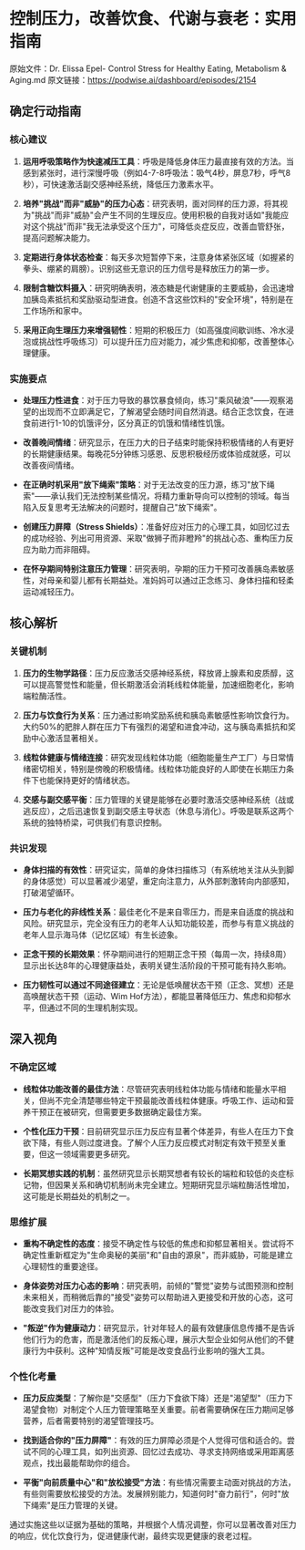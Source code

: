# 控制压力，改善饮食、代谢与衰老：实用指南

原始文件：Dr. Elissa Epel- Control Stress for Healthy Eating, Metabolism & Aging.md
原文链接：https://podwise.ai/dashboard/episodes/2154

## 确定行动指南

### 核心建议

1. **运用呼吸策略作为快速减压工具**：呼吸是降低身体压力最直接有效的方法。当感到紧张时，进行深慢呼吸（例如4-7-8呼吸法：吸气4秒，屏息7秒，呼气8秒），可快速激活副交感神经系统，降低压力激素水平。

2. **培养"挑战"而非"威胁"的压力心态**：研究表明，面对同样的压力源，将其视为"挑战"而非"威胁"会产生不同的生理反应。使用积极的自我对话如"我能应对这个挑战"而非"我无法承受这个压力"，可降低炎症反应，改善血管舒张，提高问题解决能力。

3. **定期进行身体状态检查**：每天多次短暂停下来，注意身体紧张区域（如握紧的拳头、绷紧的肩膀）。识别这些无意识的压力信号是释放压力的第一步。

4. **限制含糖饮料摄入**：研究明确表明，液态糖是代谢健康的主要威胁，会迅速增加胰岛素抵抗和奖励驱动型进食。创造不含这些饮料的"安全环境"，特别是在工作场所和家中。

5. **采用正向生理压力来增强韧性**：短期的积极压力（如高强度间歇训练、冷水浸泡或挑战性呼吸练习）可以提升压力应对能力，减少焦虑和抑郁，改善整体心理健康。

### 实施要点

- **处理压力性进食**：对于压力导致的暴饮暴食倾向，练习"乘风破浪"——观察渴望的出现而不立即满足它，了解渴望会随时间自然消退。结合正念饮食，在进食前进行1-10的饥饿评分，区分真正的饥饿和情绪性饥饿。

- **改善晚间情绪**：研究显示，在压力大的日子结束时能保持积极情绪的人有更好的长期健康结果。每晚花5分钟练习感恩、反思积极经历或体验成就感，可以改善夜间情绪。

- **在正确时机采用"放下绳索"策略**：对于无法改变的压力源，练习"放下绳索"——承认我们无法控制某些情况，将精力重新导向可以控制的领域。每当陷入反复思考无法解决的问题时，提醒自己"放下绳索"。

- **创建压力屏障（Stress Shields）**：准备好应对压力的心理工具，如回忆过去的成功经验、列出可用资源、采取"做狮子而非瞪羚"的挑战心态、重构压力反应为助力而非阻碍。

- **在怀孕期间特别注意压力管理**：研究表明，孕期的压力干预可改善胰岛素敏感性，对母亲和婴儿都有长期益处。准妈妈可以通过正念练习、身体扫描和轻柔运动减轻压力。

## 核心解析

### 关键机制

1. **压力的生物学路径**：压力反应激活交感神经系统，释放肾上腺素和皮质醇，这可以提高警觉性和能量，但长期激活会消耗线粒体能量，加速细胞老化，影响端粒酶活性。

2. **压力与饮食行为关系**：压力通过影响奖励系统和胰岛素敏感性影响饮食行为。大约50%的肥胖人群在压力下有强烈的渴望和进食冲动，这与胰岛素抵抗和奖励中心激活显著相关。

3. **线粒体健康与情绪连接**：研究发现线粒体功能（细胞能量生产工厂）与日常情绪密切相关，特别是傍晚的积极情绪。线粒体功能良好的人即使在长期压力条件下也能保持更好的情绪状态。

4. **交感与副交感平衡**：压力管理的关键是能够在必要时激活交感神经系统（战或逃反应），之后迅速恢复到副交感主导状态（休息与消化）。呼吸是联系这两个系统的独特桥梁，可供我们有意识控制。

### 共识发现

- **身体扫描的有效性**：研究证实，简单的身体扫描练习（有系统地关注从头到脚的身体感觉）可以显著减少渴望，重定向注意力，从外部刺激转向内部感知，打破渴望循环。

- **压力与老化的非线性关系**：最佳老化不是来自零压力，而是来自适度的挑战和风险。研究显示，完全没有压力的老年人认知功能较差，而参与有意义挑战的老年人显示海马体（记忆区域）有生长迹象。

- **正念干预的长期效果**：怀孕期间进行的短期正念干预（每周一次，持续8周）显示出长达8年的心理健康益处，表明关键生活阶段的干预可能有持久影响。

- **压力韧性可以通过不同途径建立**：无论是低唤醒状态干预（正念、冥想）还是高唤醒状态干预（运动、Wim Hof方法），都能显著降低压力、焦虑和抑郁水平，但通过不同的生理机制实现。

## 深入视角

### 不确定区域

- **线粒体功能改善的最佳方法**：尽管研究表明线粒体功能与情绪和能量水平相关，但尚不完全清楚哪些特定干预最能改善线粒体健康。呼吸工作、运动和营养干预正在被研究，但需要更多数据确定最佳方案。

- **个性化压力干预**：目前研究显示压力反应有显著个体差异，有些人在压力下食欲下降，有些人则过度进食。了解个人压力反应模式对制定有效干预至关重要，但这一领域需要更多研究。

- **长期冥想实践的机制**：虽然研究显示长期冥想者有较长的端粒和较低的炎症标记物，但因果关系和确切机制尚未完全建立。短期研究显示端粒酶活性增加，这可能是长期益处的机制之一。

### 思维扩展

- **重构不确定性的态度**：接受不确定性与较低的焦虑和抑郁显著相关。尝试将不确定性重新框定为"生命奥秘的美丽"和"自由的源泉"，而非威胁，可能是建立心理韧性的重要途径。

- **身体姿势对压力心态的影响**：研究表明，前倾的"警觉"姿势与试图预测和控制未来相关，而稍微后靠的"接受"姿势可以帮助进入更接受和开放的心态，这可能改变我们对压力的体验。

- **"叛逆"作为健康动力**：研究显示，针对年轻人的最有效健康信息传播不是告诉他们行为的危害，而是激活他们的反叛心理，展示大型企业如何从他们的不健康行为中获利。这种"知情反叛"可能是改变食品行业影响的强大工具。

### 个性化考量

- **压力反应类型**：了解你是"交感型"（压力下食欲下降）还是"渴望型"（压力下渴望食物）对制定个人压力管理策略至关重要。前者需要确保在压力期间足够营养，后者需要特别的渴望管理技巧。

- **找到适合你的"压力屏障"**：有效的压力屏障必须是个人觉得可信和适合的。尝试不同的心理工具，如列出资源、回忆过去成功、寻求支持网络或采用距离感观点，找出最能帮助你的组合。

- **平衡"向前质量中心"和"放松接受"方法**：有些情况需要主动面对挑战的方法，有些则需要放松接受的方法。发展辨别能力，知道何时"奋力前行"，何时"放下绳索"是压力管理的关键。

通过实施这些以证据为基础的策略，并根据个人情况调整，你可以显著改善对压力的响应，优化饮食行为，促进健康代谢，最终实现更健康的衰老过程。
